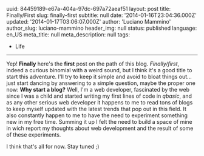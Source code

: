 uuid:             84459189-e67a-404a-97dc-697a72aeaf51
layout:           post
title:            Finally/First
slug:             finally-first
subtitle:         null
date:             '2014-01-16T23:04:36.000Z'
updated:          '2014-01-17T03:06:07.000Z'
author:           'Luciano Mammino'
author_slug:      luciano-mammino
header_img:       null
status:           published
language:         en_US
meta_title:       null
meta_description: null
tags:
  - Life

---

Yep! **Finally** here's the **first** post on the path of this blog. *Finally/first*, indeed a curious binomial with a weird sound, but I think it's a good title to start this adventure.
I'll try to keep it simple and avoid to bloat things out... just start dancing by answering to a simple question, maybe the proper one now: **Why start a blog?**
Well, I'm a web developer, fascinated by the web since I was a child and started writing my first lines of code in *qbasic*, and as any other serious web developer it happens to me to read tons of blogs to keep myself updated with the latest trends that pop out in this field. It also constantly happen to me to have the need to experiment something new in my free time. Summing it up I felt the need to build a space of mine in wich report my thoughts about web development and the result of some of these experiments. 

I think that's all for now.
Stay tuned ;)
